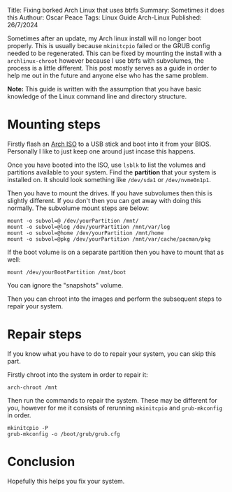 Title: Fixing borked Arch Linux that uses btrfs
Summary: Sometimes it does this
Authour: Oscar Peace
Tags: Linux
      Guide
      Arch-Linux
Published: 26/7/2024

Sometimes after an update, my Arch linux install will no longer boot properly. This is usually because `mkinitcpio` failed or the GRUB config needed to be regenerated. This can be fixed by mounting the install with a `archlinux-chroot` however because I use btrfs with subvolumes, the process is a little different. This post mostly serves as a guide in order to help me out in the future and anyone else who has the same problem.

**Note:** This guide is written with the assumption that you have basic knowledge of the Linux command line and directory structure.

# Mounting steps

Firstly flash an [Arch ISO](https://archlinux.org/download/) to a USB stick and boot into it from your BIOS. Personally I like to just keep one around just incase this happens.

Once you have booted into the ISO, use `lsblk` to list the volumes and partitions available to your system. Find the **partition** that your system is installed on. It should look something like `/dev/sda1` or `/dev/nvme0n1p1`.

Then you have to mount the drives. If you have subvolumes then this is slightly different. If you don't then you can get away with doing this normally. The subvolume mount steps are below:

```shell
mount -o subvol=@ /dev/yourPartition /mnt/
mount -o subvol=@log /dev/yourPartition /mnt/var/log
mount -o subvol=@home /dev/yourPartition /mnt/home
mount -o subvol=@pkg /dev/yourPartition /mnt/var/cache/pacman/pkg
```

If the boot volume is on a separate partition then you have to mount that as well:

```shell
mount /dev/yourBootPartition /mnt/boot
```

You can ignore the "snapshots" volume.

Then you can chroot into the images and perform the subsequent steps to repair your system.

# Repair steps

If you know what you have to do to repair your system, you can skip this part.

Firstly chroot into the system in order to repair it:
```shell
arch-chroot /mnt
```

Then run the commands to repair the system. These may be different for you, however for me it consists of rerunning `mkinitcpio` and `grub-mkconfig` in order.

```
mkinitcpio -P
grub-mkconfig -o /boot/grub/grub.cfg
```

# Conclusion

Hopefully this helps you fix your system.
